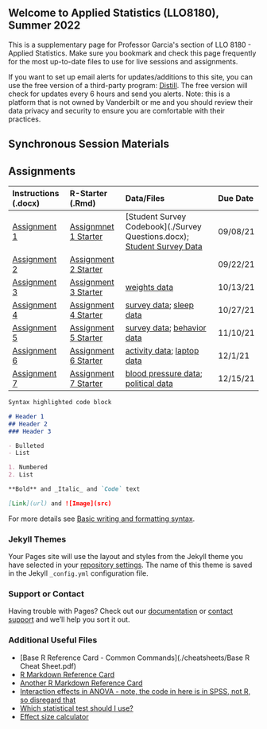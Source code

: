 ## Welcome to Applied Statistics (LLO8180), Summer 2022

This is a supplementary page for Professor Garcia's section of LLO 8180 - Applied Statistics. Make sure you bookmark and check this page frequently for the most up-to-date files to use for live sessions and assignments. 

If you want to set up email alerts for updates/additions to this site, you can use the free version of a third-party program: [Distill](https://distill.io/). The free version will check for updates every 6 hours and send you alerts. Note: this is a platform that is not owned by Vanderbilt or me and you should review their data privacy and security to ensure you are comfortable with their practices.

## Synchronous Session Materials



## Assignments

| Instructions (.docx) | R-Starter (.Rmd) | Data/Files | Due Date|
|:---|:---|:---|:---|
|[Assignment 1 ](./assignments/Assignment-1.docx) | [Assignmnet 1 Starter](./assignments/Assignment-1-Starter.Rmd) | [Student Survey Codebook](./Survey Questions.docx); [Student Survey Data](./survey.txt) | 09/08/21 |
|[Assignment 2 ](./assignments/Assignment-2.docx) | [Assignment 2 Starter](./assignments/Assignment-2-Starter.Rmd) | | 09/22/21 |
|[Assignment 3 ](./assignments/Assignment-3.docx) | [Assignment 3 Starter](./assignments/Assignment-3-Starter.Rmd) | [weights data](./weights.txt) | 10/13/21 |
|[Assignment 4 ](./assignments/Assignment-4.docx) | [Assignment 4 Starter](./assignments/Assignment-4-Starter.Rmd) | [survey data](./survey.txt); [sleep data](./sleep.txt)  | 10/27/21 |
|[Assignment 5 ](./assignments/Assignment-5.docx) | [Assignment 5 Starter](./assignments/Assignment-5-Starter.Rmd) | [survey data](./survey.txt); [behavior data](./behavior.txt) | 11/10/21 |
|[Assignment 6 ](./assignments/Assignment-6.docx) | [Assignment 6 Starter](./assignments/Assignment-6-Starter.Rmd) | [activity data](./activity.txt); [laptop data](./laptop.txt) | 12/1/21 |
|[Assignment 7 ](./assignments/Assignment-7.docx) | [Assignment 7 Starter](./assignments/Assignment-7-Starter.Rmd) | [blood pressure data](./Bloodpressure.txt); [political data](./political.txt) | 12/15/21


```markdown
Syntax highlighted code block

# Header 1
## Header 2
### Header 3

- Bulleted
- List

1. Numbered
2. List

**Bold** and _Italic_ and `Code` text

[Link](url) and ![Image](src)
```

For more details see [Basic writing and formatting syntax](https://docs.github.com/en/github/writing-on-github/getting-started-with-writing-and-formatting-on-github/basic-writing-and-formatting-syntax).

### Jekyll Themes

Your Pages site will use the layout and styles from the Jekyll theme you have selected in your [repository settings](https://github.com/rafael-a-garcia/LLO8180-61/settings/pages). The name of this theme is saved in the Jekyll `_config.yml` configuration file.

### Support or Contact

Having trouble with Pages? Check out our [documentation](https://docs.github.com/categories/github-pages-basics/) or [contact support](https://support.github.com/contact) and we’ll help you sort it out.


### Additional Useful Files
* [Base R Reference Card - Common Commands](./cheatsheets/Base R Cheat Sheet.pdf)
* [R Markdown Reference Card](./cheatsheets/rmarkdown-reference.pdf)
* [Another R Markdown Reference Card](./cheatsheets/rmarkdown-cheatsheet.pdf)
* [Interaction effects in ANOVA - note, the code in here is in SPSS, not R, so disregard that](https://pages.uoregon.edu/stevensj/interaction.pdf)
* [Which statistical test should I use?](https://help.xlstat.com/s/article/which-statistical-test-should-you-use?language=en_US)
* [Effect size calculator](http://www.psychometrica.de/effect_size.html)